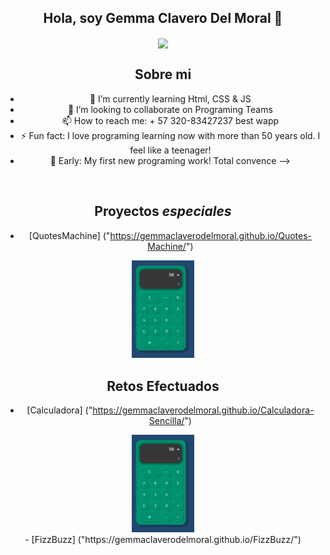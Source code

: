 <div align="center">
<h2 align="center">Hola, soy <a >Gemma Clavero Del Moral</a> 👋</h2>
  
<img src="https://scontent.fbog4-2.fna.fbcdn.net/v/t39.30808-6/394629550_10159648767773015_7797868047638462194_n.jpg?stp=dst-jpg_p720x720&_nc_cat=102&ccb=1-7&_nc_sid=5f2048&_nc_ohc=x6J5AE7Jdp0AX93lWWK&_nc_ht=scontent.fbog4-2.fna&oh=00_AfB-zW09lDJqhQ95100hRPYZiuFyLBMoZ5cbPgh9xpmLCg&oe=653D35BA" width="600px" align="center">
<br>

## Sobre mi

- 🌱 I’m currently learning Html, CSS & JS
- 👯 I’m looking to collaborate on Programing Teams
- 📫 How to reach me: + 57 320-83427237 best wapp
- ⚡ Fun fact: I love programing learning now with more than 50 years old. I feel like a teenager!
- 🔭 Early:  My first new programing work! Total convence
-->
<br>

## Proyectos *especiales*
- [QuotesMachine] ("https://gemmaclaverodelmoral.github.io/Quotes-Machine/")
<div align = "center">
<img src="https://github.com/GemmaClaverodelMoral/Calculadora-Sencilla/blob/main/Imagen-Calculadora.png" width="100px"/>
</div>

## Retos Efectuados
- [Calculadora] ("https://gemmaclaverodelmoral.github.io/Calculadora-Sencilla/")
<div align = "center">
<img src="https://github.com/GemmaClaverodelMoral/Calculadora-Sencilla/blob/main/Imagen-Calculadora.png" width="100px"/>
</div>
- [FizzBuzz] ("https://gemmaclaverodelmoral.github.io/FizzBuzz/")
